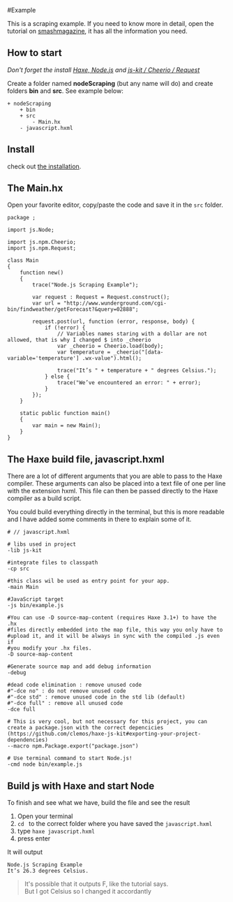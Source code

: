 #Example 

This is a scraping example. If you need to know more in detail, open the tutorial on [smashmagazine](http://www.smashingmagazine.com/2015/04/web-scraping-with-nodejs/), it has all the information you need.


## How to start

_Don't forget the install [Haxe, Node.js](../haxenode/download.md) and [js-kit / Cheerio / Request](../haxenode/installation.md)_

Create a folder named **nodeScraping** (but any name will do) and create folders **bin** and **src**.
See example below:


```
+ nodeScraping
	+ bin
	+ src
		- Main.hx
	- javascript.hxml
```


## Install

check out [the installation](installation.md).


## The Main.hx

Open your favorite editor, copy/paste the code and save it in the `src` folder. 

```
package ;

import js.Node;

import js.npm.Cheerio;
import js.npm.Request;

class Main
{
	function new()
	{
		trace("Node.js Scraping Example");
		
		var request : Request = Request.construct();
		var url = "http://www.wunderground.com/cgi-bin/findweather/getForecast?&query=02888";

		request.post(url, function (error, response, body) {
			if (!error) {
				// Variables names staring with a dollar are not allowed, that is why I changed $ into _cheerio
				var _cheerio = Cheerio.load(body);
				var temperature = _cheerio("[data-variable='temperature'] .wx-value").html();

				trace("It’s " + temperature + " degrees Celsius.");
			} else {
				trace("We’ve encountered an error: " + error);
			}
		}); 		
	}

    static public function main()
    {
        var main = new Main();
	}
}

```

## The Haxe build file, javascript.hxml

There are a lot of different arguments that you are able to pass to the Haxe compiler.
These arguments can also be placed into a text file of one per line with the extension hxml. This file can then be passed directly to the Haxe compiler as a build script.

You could build everything directly in the terminal, but this is more readable and I have added some comments in there to explain some of it.

```
# // javascript.hxml

# libs used in project
-lib js-kit

#integrate files to classpath
-cp src

#this class wil be used as entry point for your app.
-main Main

#JavaScript target
-js bin/example.js

#You can use -D source-map-content (requires Haxe 3.1+) to have the .hx 
#files directly embedded into the map file, this way you only have to 
#upload it, and it will be always in sync with the compiled .js even if 
#you modify your .hx files.
-D source-map-content

#Generate source map and add debug information
-debug

#dead code elimination : remove unused code
#"-dce no" : do not remove unused code
#"-dce std" : remove unused code in the std lib (default)
#"-dce full" : remove all unused code
-dce full

# This is very cool, but not necessary for this project, you can create a package.json with the correct depencicies (https://github.com/clemos/haxe-js-kit#exporting-your-project-dependencies)
--macro npm.Package.export("package.json")

# Use terminal command to start Node.js!
-cmd node bin/example.js
```



## Build js with Haxe and start Node

To finish and see what we have, build the file and see the result

1. Open your terminal
2. `cd ` to the correct folder where you have saved the `javascript.hxml` 
3. type `haxe javascript.hxml`
4. press enter


It will output 

	Node.js Scraping Example
	It’s 26.3 degrees Celsius.

> It's possible that it outputs F, like the tutorial says.  
> But I got Celsius so I changed it accordantly 